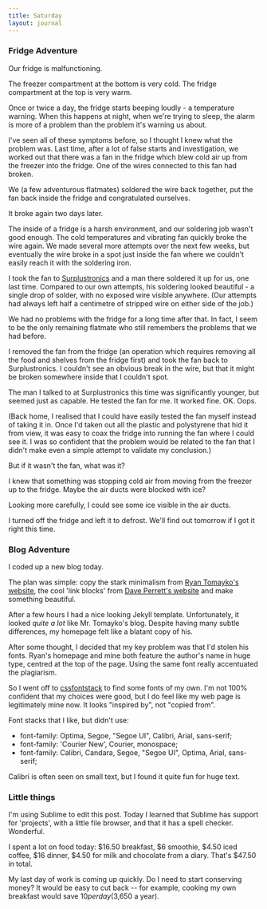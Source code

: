 ```yaml
---
title: Saturday
layout: journal
---
```


### Fridge Adventure

Our fridge is malfunctioning.

The freezer compartment at the bottom is very cold. The fridge compartment at the top is very warm. 

Once or twice a day, the fridge starts beeping loudly - a temperature warning. When this happens at night, when we're trying to sleep, the alarm is more of a problem than the problem it's warning us about.

I've seen all of these symptoms before, so I thought I knew what the problem was. Last time, after a lot of false starts and investigation, we worked out that there was a fan in the fridge which blew cold air up from the freezer into the fridge. One of the wires connected to this fan had broken.

We (a few adventurous flatmates) soldered the wire back together, put the fan back inside the fridge and congratulated ourselves.

It broke again two days later.

The inside of a fridge is a harsh environment, and our soldering job wasn't good enough. The cold temperatures and vibrating fan quickly broke the wire again. We made several more attempts over the next few weeks, but eventually the wire broke in a spot just inside the fan where we couldn't easily reach it with the soldering iron.

I took the fan to <a href="http://www.surplustronics.co.nz/shop/">Surplustronics</a> and a man there soldered it up for us, one last time. Compared to our own attempts, his soldering looked beautiful - a single drop of solder, with no exposed wire visible anywhere. (Our attempts had always left half a centimetre of stripped wire on either side of the job.)

We had no problems with the fridge for a long time after that. In fact, I seem to be the only remaining flatmate who still remembers the problems that we had before.

I removed the fan from the fridge (an operation which requires removing all the food and shelves from the fridge first) and took the fan back to Surplustronics. I couldn't see an obvious break in the wire, but that it might be broken somewhere inside that I couldn't spot.

The man I talked to at Surplustronics this time was significantly younger, but seemed just as capable. He tested the fan for me. It worked fine. OK. Oops.

(Back home, I realised that I could have easily tested the fan myself instead of taking it in. Once I'd taken out all the plastic and polystyrene that hid it from view, it was easy to coax the fridge into running the fan where I could see it. I was so confident that the problem would be related to the fan that I didn't make even a simple attempt to validate my conclusion.)

But if it wasn't the fan, what was it?

I knew that something was stopping cold air from moving from the freezer up to the fridge. Maybe the air ducts were blocked with ice? 

Looking more carefully, I could see some ice visible in the air ducts.

I turned off the fridge and left it to defrost. We'll find out tomorrow if I got it right this time.

### Blog Adventure

I coded up a new blog today.

The plan was simple: copy the stark minimalism from <a href="http://tomayko.com">Ryan Tomayko's website</a>, the cool 'link blocks' from <a href="http://www.daveperrett.com/">Dave Perrett's website</a> and make something beautiful.

After a few hours I had a nice looking Jekyll template. Unfortunately, it looked _quite a lot_ like Mr. Tomayko's blog. Despite having many subtle differences, my homepage felt like a blatant copy of his.

After some thought, I decided that my key problem was that I'd stolen his fonts. Ryan's homepage and mine both feature the author's name in huge type, centred at the top of the page. Using the same font really accentuated the plagiarism.

So I went off to <a href="http://cssfontstack.com/">cssfontstack</a> to find some fonts of my own. I'm not 100% confident that my choices were good, but I do feel like my web page is legitimately mine now. It looks "inspired by", not "copied from".

Font stacks that I like, but didn't use:
* font-family: Optima, Segoe, "Segoe UI", Calibri, Arial, sans-serif;
* font-family: 'Courier New', Courier, monospace; 
* font-family: Calibri, Candara, Segoe, "Segoe UI", Optima, Arial, sans-serif;

Calibri is often seen on small text, but I found it quite fun for huge text.

### Little things

I'm using Sublime to edit this post. Today I learned that Sublime has support for 'projects', with a little file browser, and that it has a spell checker. Wonderful.

I spent a lot on food today: $16.50 breakfast, $6 smoothie, $4.50 iced coffee, $16 dinner, $4.50 for milk and chocolate from a diary. That's $47.50 in total.

My last day of work is coming up quickly. Do I need to start conserving money? It would be easy to cut back -- for example, cooking my own breakfast would save $10 per day ($3,650 a year).

